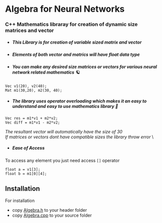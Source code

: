 # Algebra for Neural Networks
### C++ Mathematics libraray for creation of dynamic size matrices and vector 

* #####  __This Library is for creation of variable sized matrix and vector__
* #####  __Elements of both vector and matrics will have _float_ data type__
* #####  __You can make any desired size matrices or vectors for various neural network related mathematics__ 🪐
```
Vec v1(20), v2(40);
Mat m1(30,20), m2(30, 40);
```

* #####  __The library uses operator overloading which makes it an easy to understand and easy to use mathematics library__ 🥧

```
Vec res = m1*v1 + m2*v2;
Vec diff = m1*v1 - m2*v2;
```
_The resultant vector will automatically have the size of 30_ \
_If matrices or vectors dont have compatible sizes the library throw error_ \



* #####  __Ease of Access__ 
To access any element you just need access `[]` operator
```
float a = v1[3];
float b = m1[0][4];
```

## Installation
For installation
* copy [Algebra.h](incsrc/Algebra.h) to your header folder
* copy [Algebra.cpp](incsrc/Algebra.cpp) to your source folder


